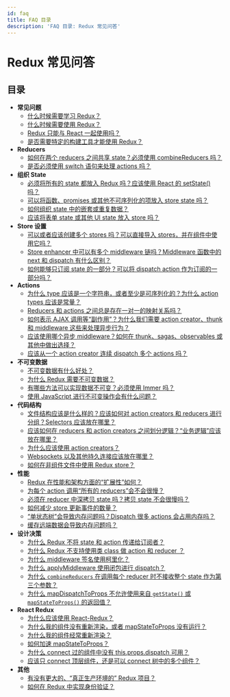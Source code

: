 ```yaml
---
id: faq
title: FAQ 目录
description: 'FAQ 目录: Redux 常见问答'
---
```


# Redux 常见问答

## 目录

- **常见问题**
  - [什么时候需要学习 Redux？](faq/General.md#when-should-i-learn-redux)
  - [什么时候需要使用 Redux？](faq/General.md#when-should-i-use-redux)
  - [Redux 只能与 React 一起使用吗？](faq/General.md#can-redux-only-be-used-with-react)
  - [是否需要特定的构建工具才能使用 Redux？](faq/General.md#do-i-need-to-have-a-particular-build-tool-to-use-redux)
- **Reducers**
  - [如何在两个 reducers 之间共享 state？必须使用 combineReducers 吗？](faq/Reducers.md#how-do-i-share-state-between-two-reducers-do-i-have-to-use-combinereducers)
  - [是否必须使用 switch 语句来处理 actions 吗？](faq/Reducers.md#do-i-have-to-use-the-switch-statement-to-handle-actions)
- **组织 State**
  - [必须将所有的 state 都放入 Redux 吗？应该使用 React 的 setState() 吗？](faq/OrganizingState.md#do-i-have-to-put-all-my-state-into-redux-should-i-ever-use-reacts-setstate)
  - [可以将函数、promises 或其他不可序列化的项放入 store state 吗？](faq/OrganizingState.md#can-i-put-functions-promises-or-other-non-serializable-items-in-my-store-state)
  - [如何组织 state 中的嵌套或重复数据？](faq/OrganizingState.md#how-do-i-organize-nested-or-duplicate-data-in-my-state)
  - [应该将表单 state 或其他 UI state 放入 store 吗？](faq/OrganizingState.md#should-i-put-form-state-or-other-ui-state-in-my-store)
- **Store 设置**
  - [可以或者应该创建多个 stores 吗？可以直接导入 stores，并在组件中使用它吗？](faq/StoreSetup.md#can-or-should-i-create-multiple-stores-can-i-import-my-store-directly-and-use-it-in-components-myself)
  - [Store enhancer 中可以有多个 middleware 链吗？Middleware 函数中的 next 和 dispatch 有什么区别？](faq/StoreSetup.md#is-it-ok-to-have-more-than-one-middleware-chain-in-my-store-enhancer-what-is-the-difference-between-next-and-dispatch-in-a-middleware-function)
  - [如何能够只订阅 state 的一部分？可以将 dispatch action 作为订阅的一部分吗？](faq/StoreSetup.md#how-do-i-subscribe-to-only-a-portion-of-the-state-can-i-get-the-dispatched-action-as-part-of-the-subscription)
- **Actions**
  - [为什么 type 应该是一个字符串，或者至少是可序列化的？为什么 action types 应该是常量？](faq/Actions.md#why-should-type-be-a-string-or-at-least-serializable-why-should-my-action-types-be-constants)
  - [Reducers 和 actions 之间总是存在一对一的映射关系吗？](faq/Actions.md#is-there-always-a-one-to-one-mapping-between-reducers-and-actions)
  - [如何表示 AJAX 调用等“副作用”？为什么我们需要 action creator、thunk 和 middleware 这些来处理异步行为？](faq/Actions.md#how-can-i-represent-side-effects-such-as-ajax-calls-why-do-we-need-things-like-action-creators-thunks-and-middleware-to-do-async-behavior)
  - [应该使用哪个异步 middleware？如何在 thunk、sagas、observables 或其他中做出选择？](faq/Actions.md#what-async-middleware-should-i-use-how-do-you-decide-between-thunks-sagas-observables-or-something-else)
  - [应该从一个 action creator 连续 dispatch 多个 actions 吗？](faq/Actions.md#should-i-dispatch-multiple-actions-in-a-row-from-one-action-creator)
- **不可变数据**
  - [不可变数据有什么好处？](faq/ImmutableData.md#what-are-the-benefits-of-immutability)
  - [为什么 Redux 需要不可变数据？](faq/ImmutableData.md#why-is-immutability-required-by-redux)
  - [有哪些方法可以实现数据不可变？必须使用 Immer 吗？](faq/ImmutableData.md#what-approaches-are-there-for-handling-data-immutability-do-i-have-to-use-immer)
  - [使用 JavaScript 进行不可变操作会有什么问题？](faq/ImmutableData.md#what-are-the-issues-with-using-plain-javascript-for-immutable-operations)
- **代码结构**
  - [文件结构应该是什么样的？应该如何对 action creators 和 reducers 进行分组？Selectors 应该放在哪里？](faq/CodeStructure.md#what-should-my-file-structure-look-like-how-should-i-group-my-action-creators-and-reducers-in-my-project-where-should-my-selectors-go)
  - [应该如何在 reducers 和 action creators 之间划分逻辑？“业务逻辑”应该放在哪里？](faq/CodeStructure.md#how-should-i-split-my-logic-between-reducers-and-action-creators-where-should-my-business-logic-go)
  - [为什么应该使用 action creators？](faq/CodeStructure.md#why-should-i-use-action-creators)
  - [Websockets 以及其他持久连接应该放在哪里？](faq/CodeStructure.md#where-should-websockets-and-other-persistent-connections-live)
  - [如何在非组件文件中使用 Redux store？](faq/CodeStructure.md#how-can-i-use-the-redux-store-in-non-component-files)
- **性能**
  - [Redux 在性能和架构方面的“扩展性”如何？](faq/Performance.md#how-well-does-redux-scale-in-terms-of-performance-and-architecture)
  - [为每个 action 调用“所有的 reducers”会不会很慢？](faq/Performance.md#wont-calling-all-my-reducers-for-each-action-be-slow)
  - [必须在 reducer 中深拷贝 state 吗？拷贝 state 不会很慢吗？](faq/Performance.md#do-i-have-to-deep-clone-my-state-in-a-reducer-isnt-copying-my-state-going-to-be-slow)
  - [如何减少 store 更新事件的数量？](faq/Performance.md#how-can-i-reduce-the-number-of-store-update-events)
  - [“单状态树”会导致内存问题吗？Dispatch 很多 actions 会占用内存吗？](faq/Performance.md#will-having-one-state-tree-cause-memory-problems-will-dispatching-many-actions-take-up-memory)
  - [缓存远端数据会导致内存问题吗？](faq/Performance.md#will-caching-remote-data-cause-memory-problems)
- **设计决策**
  - [为什么 Redux 不将 state 和 action 传递给订阅者？](faq/DesignDecisions.md#why-doesnt-redux-pass-the-state-and-action-to-subscribers)
  - [为什么 Redux 不支持使用类 class 做 action 和 reducer ？](faq/DesignDecisions.md#why-doesnt-redux-support-using-classes-for-actions-and-reducers)
  - [为什么 middleware 签名使用柯里化？](faq/DesignDecisions.md#why-does-the-middleware-signature-use-currying)
  - [为什么 applyMiddleware 使用闭包进行 dispatch？](faq/DesignDecisions.md#why-does-applymiddleware-use-a-closure-for-dispatch)
  - [为什么 `combineReducers` 在调用每个 reducer 时不接收整个 state 作为第三个参数？](faq/DesignDecisions.md#why-doesnt-combinereducers-include-a-third-argument-with-the-entire-state-when-it-calls-each-reducer)
  - [为什么 mapDispatchToProps 不允许使用来自 `getState()` 或 `mapStateToProps()` 的返回值？](faq/DesignDecisions.md#why-doesnt-mapdispatchtoprops-allow-use-of-return-values-from-getstate-or-mapstatetoprops)
- **React Redux**
  - [为什么应该使用 React-Redux？](faq/ReactRedux.md#why-should-i-use-react-redux)
  - [为什么我的组件没有重新渲染，或者 mapStateToProps 没有运行？](faq/ReactRedux.md#why-isnt-my-component-re-rendering-or-my-mapstatetoprops-running)
  - [为什么我的组件经常重新渲染？](faq/ReactRedux.md#why-is-my-component-re-rendering-too-often)
  - [如何加速 mapStateToProps？](faq/ReactRedux.md#how-can-i-speed-up-my-mapstatetoprops)
  - [为什么 connect 过的组件中没有 this.props.dispatch 可用？](faq/ReactRedux.md#why-dont-i-have-this-props-dispatch-available-in-my-connected-component)
  - [应该只 connect 顶层组件，还是可以 connect 树中的多个组件？](faq/ReactRedux.md#should-i-only-connect-my-top-component-or-can-i-connect-multiple-components-in-my-tree)
- **其他**
  - [有没有更大的、“真正生产环境的” Redux 项目？](faq/Miscellaneous.md#are-there-any-larger-real-redux-projects)
  - [如何在 Redux 中实现身份验证？](faq/Miscellaneous.md#how-can-i-implement-authentication-in-redux)
